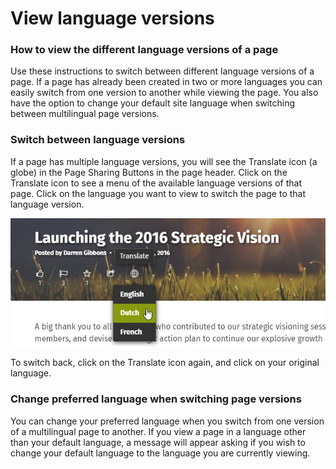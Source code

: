 # View language versions

### How to view the different language versions of a page

Use these instructions to switch between different language versions of a page. If a page has already been created in two or more languages you can easily switch from one version to another while viewing the page. You also have the option to change your default site language when switching between multilingual page versions.

### Switch between language versions

If a page has multiple language versions, you will see the Translate icon \(a globe\) in the Page Sharing Buttons in the page header. Click on the Translate icon to see a menu of the available language versions of that page. Click on the language you want to view to switch the page to that language version.

![](../../.gitbook/assets/1%20%2883%29.jpg)

To switch back, click on the Translate icon again, and click on your original language.

### Change preferred language when switching page versions

You can change your preferred language when you switch from one version of a multilingual page to another. If you view a page in a language other than your default language, a message will appear asking if you wish to change your default language to the language you are currently viewing.

